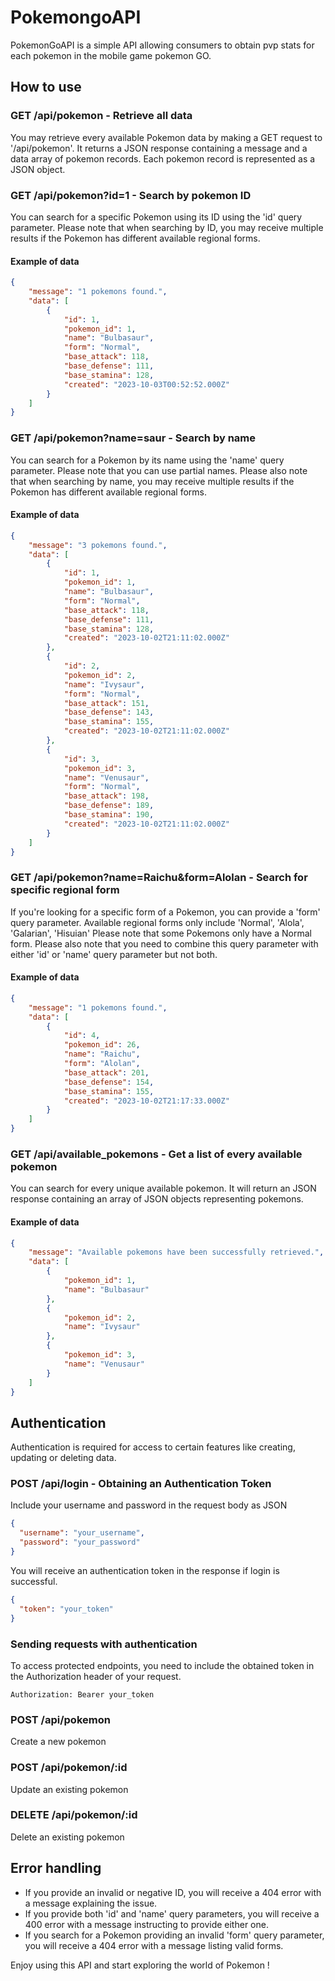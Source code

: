 # PokemongoAPI

PokemonGoAPI is a simple API allowing consumers to obtain pvp stats for each pokemon in the mobile game pokemon GO.

## How to use

### GET /api/pokemon - Retrieve all data
You may retrieve every available Pokemon data by making a GET request to '/api/pokemon'. It returns a JSON response containing a message and a data array of pokemon records. Each pokemon record is represented as a JSON object. 

### GET /api/pokemon?id=1 - Search by pokemon ID
You can search for a specific Pokemon using its ID using the 'id' query parameter.
Please note that when searching by ID, you may receive multiple results if the Pokemon has different available regional forms.
#### Example of data

```json
{
	"message": "1 pokemons found.",
	"data": [
		{
			"id": 1,
			"pokemon_id": 1,
			"name": "Bulbasaur",
			"form": "Normal",
			"base_attack": 118,
			"base_defense": 111,
			"base_stamina": 128,
			"created": "2023-10-03T00:52:52.000Z"
		}
	]
}
```

### GET /api/pokemon?name=saur - Search by name
You can search for a Pokemon by its name using the 'name' query parameter. Please note that you can use partial names.
Please also note that when searching by name, you may receive multiple results if the Pokemon has different available regional forms.
#### Example of data
```json
{
	"message": "3 pokemons found.",
	"data": [
		{
			"id": 1,
			"pokemon_id": 1,
			"name": "Bulbasaur",
			"form": "Normal",
			"base_attack": 118,
			"base_defense": 111,
			"base_stamina": 128,
			"created": "2023-10-02T21:11:02.000Z"
		},
		{
			"id": 2,
			"pokemon_id": 2,
			"name": "Ivysaur",
			"form": "Normal",
			"base_attack": 151,
			"base_defense": 143,
			"base_stamina": 155,
			"created": "2023-10-02T21:11:02.000Z"
		},
		{
			"id": 3,
			"pokemon_id": 3,
			"name": "Venusaur",
			"form": "Normal",
			"base_attack": 198,
			"base_defense": 189,
			"base_stamina": 190,
			"created": "2023-10-02T21:11:02.000Z"
		}
	]
}
```

### GET /api/pokemon?name=Raichu&form=Alolan - Search for specific regional form
If you're looking for a specific form of a Pokemon, you can provide a 'form' query parameter.
Available regional forms only include 'Normal', 'Alola', 'Galarian', 'Hisuian'
Please note that some Pokemons only have a Normal form.
Please also note that you need to combine this query parameter with either 'id' or 'name' query parameter but not both.
#### Example of data
```json
{
	"message": "1 pokemons found.",
	"data": [
		{
			"id": 4,
			"pokemon_id": 26,
			"name": "Raichu",
			"form": "Alolan",
			"base_attack": 201,
			"base_defense": 154,
			"base_stamina": 155,
			"created": "2023-10-02T21:17:33.000Z"
		}
	]
}
```

### GET /api/available_pokemons - Get a list of every available pokemon
You can search for every unique available pokemon. It will return an JSON response containing an array of JSON objects representing pokemons.
#### Example of data
```json
{
	"message": "Available pokemons have been successfully retrieved.",
	"data": [
		{
			"pokemon_id": 1,
			"name": "Bulbasaur"
		},
		{
			"pokemon_id": 2,
			"name": "Ivysaur"
		},
		{
			"pokemon_id": 3,
			"name": "Venusaur"
		}
	]
}
``` 

## Authentication
Authentication is required for access to certain features like creating, updating or deleting data.

### POST /api/login - Obtaining an Authentication Token
Include your username and password in the request body as JSON

```json
{
  "username": "your_username",
  "password": "your_password"
}
```
You will receive an authentication token in the response if login is successful.

```json
{
  "token": "your_token"
}
```

### Sending requests with authentication
To access protected endpoints, you need to include the obtained token in the Authorization header of your request.

```
Authorization: Bearer your_token
```

### POST /api/pokemon
Create a new pokemon

### POST /api/pokemon/:id
Update an existing pokemon

### DELETE /api/pokemon/:id
Delete an existing pokemon

## Error handling
- If you provide an invalid or negative ID, you will receive a 404 error with a message explaining the issue.
- If you provide both 'id' and 'name' query parameters, you will receive a 400 error with a message instructing to provide either one.
- If you search for a Pokemon providing an invalid 'form' query parameter, you will receive a 404 error with a message listing valid forms.

Enjoy using this API and start exploring the world of Pokemon !